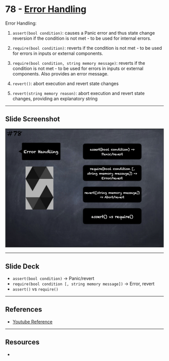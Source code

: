 # 78 - [Error Handling](Error%20Handling.md)
Error Handling:

1.  `assert(bool condition)`: causes a Panic error and thus state change reversion if the condition is not met - to be used for internal errors.
    
2.  `require(bool condition)`: reverts if the condition is not met - to be used for errors in inputs or external components.
    
3.  `require(bool condition, string memory message)`: reverts if the condition is not met - to be used for errors in inputs or external components. Also provides an error message.
    
4.  `revert()`: abort execution and revert state changes
    
5.  `revert(string memory reason)`: abort execution and revert state changes, providing an explanatory string

___
## Slide Screenshot
![078.png](../images/solidity101/078.png)
___
## Slide Deck
- `assert(bool condition)` -> Panic/revert
- `require(bool condition [, string memory message])` -> Error, revert
- `assert()` vs `require()`
___
## References
- [Youtube Reference](https://youtu.be/WgU7KKKomMk?t=1446)

___
## Resources
- 
